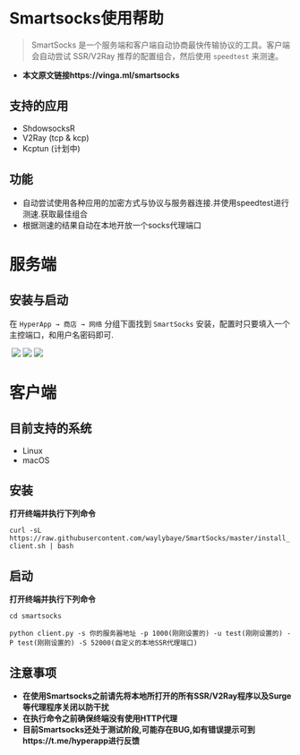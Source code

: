 # Smartsocks使用帮助



> SmartSocks 是一个服务端和客户端自动协商最快传输协议的工具。客户端会自动尝试 SSR/V2Ray 推荐的配置组合，然后使用 `speedtest` 来测速。
* **本文原文链接https://vinga.ml/smartsocks**


## 支持的应用

* ShdowsocksR
* V2Ray (tcp & kcp)
* Kcptun (计划中)



## 功能

* 自动尝试使用各种应用的加密方式与协议与服务器连接.并使用speedtest进行测速.获取最佳组合
* 根据测速的结果自动在本地开放一个socks代理端口



# 服务端

## 安装与启动

在 `HyperApp → 商店 → 网络` 分组下面找到 `SmartSocks` 安装，配置时只要填入一个主控端口，和用户名密码即可.

​      <img src="http://oqqsuahzx.bkt.clouddn.com/17-6-24/98323867.jpg">
​      <img src="http://oqqsuahzx.bkt.clouddn.com/17-6-24/87743812.jpg">
​      <img src="http://oqqsuahzx.bkt.clouddn.com/17-6-24/61107877.jpg">




# 客户端



## 目前支持的系统

* Linux
* macOS




## 安装



**打开终端并执行下列命令**

`curl -sL https://raw.githubusercontent.com/waylybaye/SmartSocks/master/install_client.sh | bash`



## 启动



**打开终端并执行下列命令**

`cd smartsocks`

`python client.py -s 你的服务器地址 -p 1000(刚刚设置的) -u test(刚刚设置的) -P test(刚刚设置的) -S 52000(自定义的本地SSR代理端口)`



## 注意事项



* **在使用Smartsocks之前请先将本地所打开的所有SSR/V2Ray程序以及Surge等代理程序关闭以防干扰**
* **在执行命令之前确保终端没有使用HTTP代理**
* **目前Smartsocks还处于测试阶段,可能存在BUG,如有错误提示可到https://t.me/hyperapp进行反馈**

